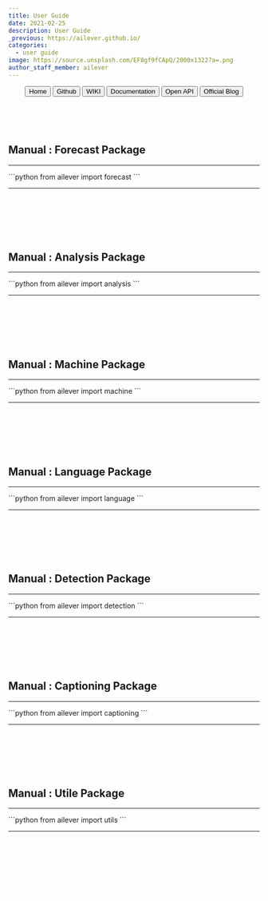 ```yaml
---
title: User Guide
date: 2021-02-25
description: User Guide
_previous: https://ailever.github.io/
categories:
  - user guide
image: https://source.unsplash.com/EF8gf9fCApQ/2000x1322?a=.png
author_staff_member: ailever
---
```


<div align="center" class="top_btn_box">
  <button class="top_btn" type="button" onclick="location.href='https://ailever.github.io/'">Home</button>
  <button class="top_btn" type="button" onclick="location.href='https://github.com/ailever/ailever'">Github</button>
  <button class="top_btn" type="button" onclick="location.href='https://github.com/ailever/ailever/wiki'">WIKI</button>
  <button class="top_btn" type="button" onclick="location.href='https://ailever.readthedocs.io/en/latest/'">Documentation</button>
  <button class="top_btn" type="button" onclick="location.href='https://github.com/ailever/openapi'">Open API</button>
  <button class="top_btn" type="button" onclick="location.href='https://blog.naver.com/ailever'">Official Blog</button>
</div>


<br><br><br>
## Manual : Forecast Package
<hr>
```python
from ailever import forecast
```
<hr>
<div align="left" class="link_btn_box">
  <span class="link_btn"><a href="" style="color:white">dashboard</a></span>
  <span class="link_btn"><a href="" style="color:white">STOCK</a></span>
</div>


<br><br><br>
## Manual : Analysis Package
<hr>
```python
from ailever import analysis
```
<hr>
<div align="left" class="link_btn_box">
  <span class="link_btn"><a href="" style="color:white">dashboard</a></span>  
  <span class="link_btn"><a href="" style="color:white">FINANCE</a></span>
  <span class="link_btn"><a href="" style="color:white">ACCOUNTING</a></span>
</div>


<br><br><br>
## Manual : Machine Package
<hr>
```python
from ailever import machine
```
<hr>
<div align="left" class="link_btn_box">
  <span class="link_btn"><a href="" style="color:white">dashboard</a></span>  
  <span class="link_btn"><a href="" style="color:white">module</a></span>
</div>


<br><br><br>
## Manual : Language Package
<hr>
```python
from ailever import language
```
<hr>
<div align="left" class="link_btn_box">
  <span class="link_btn"><a href="" style="color:white">dashboard</a></span>  
  <span class="link_btn"><a href="" style="color:white">module</a></span>
</div>


<br><br><br>
## Manual : Detection Package
<hr>
```python
from ailever import detection
```
<hr>
<div align="left" class="link_btn_box">
  <span class="link_btn"><a href="" style="color:white">dashboard</a></span>  
  <span class="link_btn"><a href="" style="color:white">module</a></span>
</div>


<br><br><br>
## Manual : Captioning Package
<hr>
```python
from ailever import captioning
```
<hr>
<div align="left" class="link_btn_box">
  <span class="link_btn"><a href="" style="color:white">dashboard</a></span>  
  <span class="link_btn"><a href="" style="color:white">module</a></span>
</div>


<br><br><br>
## Manual : Utile Package
<hr>
```python
from ailever import utils
```
<hr>
<div align="left" class="link_btn_box">
  <span class="link_btn"><a href="" style="color:white">dashboard</a></span>  
  <span class="link_btn"><a href="https://ailever.github.io/user%20guide/2021/02/25/utils-en-source/" style="color:white">source</a></span>
</div>


<br><br><br>
<div align="center" class="bottom_btn_box">
  <span class="bottom_btn"><a href="https://github.com/ailever/ailever.github.io/blob/master/_posts/user-guide/2021-02-25-User-Guide.md" target="_blank" style="color:white">Edit</a></span>
</div>
